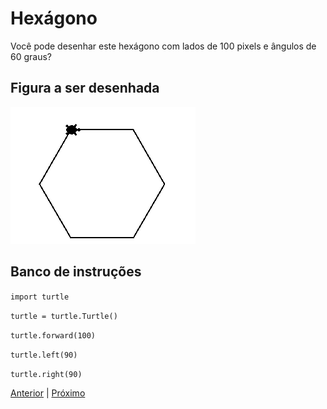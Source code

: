 # Hexágono

Você pode desenhar este hexágono com lados de 100 pixels e ângulos de 60 graus?

## Figura a ser desenhada
![Hexágono com lado de 100 pixels](03_hexagono.png "Hexágono com lado de 100 pixels")

## Banco de instruções

```import turtle```

```turtle = turtle.Turtle()```

```turtle.forward(100)```

```turtle.left(90)```

```turtle.right(90)```

[Anterior](02_diamante.md) | [Próximo](04_hexagono_com_repeticao.md)
